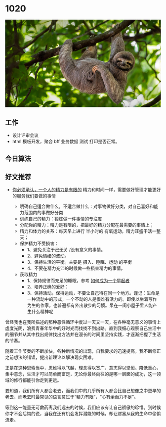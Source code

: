 
# 1020

![](./bg-imgs/1020.jpg)

## 工作

- 设计评审会议
- html 模板开发，聚合 bff 业务数据 测试 打印是否正常。


## 今日算法



## 好文推荐

- [你必须承认，一个人的精力是有限的](https://www.douban.com/note/315061439) 精力和时间一样，需要做好管理才能更好的服务我们要做的事情

  - 明确自己适合做什么，不适合做什么：对事物做好分类，对自己喜好和能力范围内的事做好分类
  - 训练自己的精力：锻炼做一件事情的专注度
  - 分配你的精力：精力是有限的，把最好的精力分配在最需要的事情上；
  - 精力和体力的关系：每天早上进行 半小时的 有氧运动，精力旺盛干活一整天；
  - 保护精力不受损害：
    - 1、避免关注于己无关 /没有意义的事情。
    - 2、避免情绪的波动。
    - 3、保持生活的平衡。主要是 摄入、睡眠、运动 的平衡
    - 4、不要在精力充沛的时候做一些损害精力的事情。
  - 获取精力
    - 1、保持规律而充足的睡眠，参考 [如何成为一个早起者](https://www.douban.com/group/topic/10838192/)
    - 2、培养正确的爱好：
    - 3、保持活动。保持运动，不要让自己待在同一个地方。谨记：生命是一种流动中的形式，一个不动的人是很难有活力的。即使以坐着写作为生的作家，也普遍都有外出散步的习惯。呆在一间小屋子里人能产生什么精神呢

曾经我也在我所描述的那种恶性循环中度过一天又一天，在各种毫无意义的事情上虚度光阴，浪费青春年华中的好时光而找找不到出路。直到我细心观察自己生活中的细节并从其中找出规律找出方法并在漫长的时间里坚持实践，才逐渐把握了生活的节奏。

随着工作节奏的不断加快，各种新情况的出现，自我要求的迅速提高，我不断修正之前想法的错误，提出新理论以解决现实困难。

正是在这种思索当中，思维得以飞越，理念得以宽广，意志得以坚恒。降低重心，集中意念，生活才可以简单而富足，无论你最终向往的是哪一层面的成功，这一领域的修行都能引你走到更远。

要知道，我们所有人都会老去，而我们中的几乎所有人都会比自己想像之中更早的老去，而老去时最常见的语言莫过于“精力有限”，“心有余而力不足”。

等到这一能量无可救药离我们远去的时候，我们应该有让自己骄傲的珍惜。到时候你才不会后悔的说，当我在还有机会发挥潜能的时候，却让财富从我的生命中偷偷流走。

